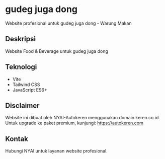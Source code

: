# gudeg juga dong

Website profesional untuk gudeg juga dong - Warung Makan

## Deskripsi
Website Food & Beverage untuk gudeg juga dong

## Teknologi
- Vite
- Tailwind CSS
- JavaScript ES6+

## Disclaimer
Website ini dibuat oleh NYAI-Autokeren menggunakan domain keren.co.id.
Untuk upgrade ke paket premium, kunjungi: https://autokeren.com

## Kontak
Hubungi NYAI untuk layanan website profesional.
